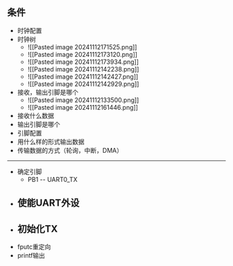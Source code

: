 ## 条件
- 时钟配置
- 时钟树
	- ![[Pasted image 20241112171525.png]]
	- ![[Pasted image 20241112173120.png]]
	- ![[Pasted image 20241112173934.png]]
	- ![[Pasted image 20241112142238.png]]
	- ![[Pasted image 20241112142427.png]]
	- ![[Pasted image 20241112142929.png]]
- 接收，输出引脚是哪个
	- ![[Pasted image 20241112133500.png]]
	- ![[Pasted image 20241112161446.png]]
- 接收什么数据
- 输出引脚是哪个
- 引脚配置
- 用什么样的形式输出数据
- 传输数据的方式（轮询，中断，DMA）





---

- 确定引脚  
	- PB1 -- UART0_TX
- 使能UART外设
	- 
- 初始化TX
	- 
- fputc重定向
- printf输出